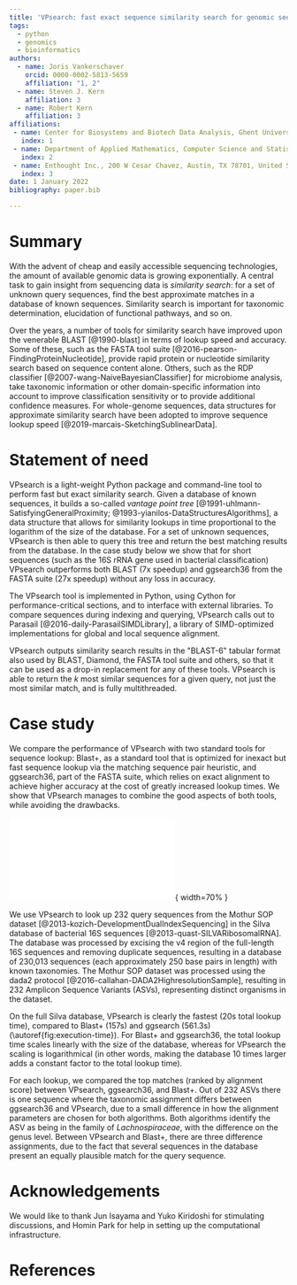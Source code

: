 ```yaml
---
title: 'VPsearch: fast exact sequence similarity search for genomic sequences'
tags:
  - python
  - genomics
  - bioinformatics
authors:
  - name: Joris Vankerschaver
    orcid: 0000-0002-5813-5659
    affiliation: "1, 2"
  - name: Steven J. Kern
    affiliation: 3
  - name: Robert Kern
    affiliation: 3
affiliations:
 - name: Center for Biosystems and Biotech Data Analysis, Ghent University Global Campus, Republic of Korea
   index: 1
 - name: Department of Applied Mathematics, Computer Science and Statistics, Ghent University, Belgium
   index: 2
 - name: Enthought Inc., 200 W Cesar Chavez, Austin, TX 78701, United States
   index: 3
date: 1 January 2022
bibliography: paper.bib

---
```


# Summary

With the advent of cheap and easily accessible sequencing technologies, the
amount of available genomic data is growing exponentially. A central task to
gain insight from sequencing data is _similarity search_: for a set of unknown
query sequences, find the best approximate matches in a database of known
sequences. Similarity search is important for taxonomic determination,
elucidation of functional pathways, and so on.

Over the years, a number of tools for similarity search have improved upon the
venerable BLAST [@1990-blast] in terms of lookup speed and accuracy. Some of
these, such as the FASTA tool suite [@2016-pearson-FindingProteinNucleotide],
provide rapid protein or nucleotide similarity search based on sequence content
alone. Others, such as the RDP classifier [@2007-wang-NaiveBayesianClassifier]
for microbiome analysis, take taxonomic information or other domain-specific
information into account to improve classification sensitivity or to provide
additional confidence measures. For whole-genome sequences, data structures for
approximate similarity search have been adopted to improve sequence lookup
speed [@2019-marcais-SketchingSublinearData].

# Statement of need

VPsearch is a light-weight Python package and command-line tool to perform fast
but exact similarity search. Given a database of known sequences, it builds a
so-called _vantage point tree_ [@1991-uhlmann-SatisfyingGeneralProximity;
@1993-yianilos-DataStructuresAlgorithms], a data structure that allows for
similarity lookups in time proportional to the logarithm of the size of the
database. For a set of unknown sequences, VPsearch is then able to query this
tree and return the best matching results from the database. In the case study
below we show that for short sequences (such as the 16S rRNA gene used in
bacterial classification) VPsearch outperforms both BLAST (7x speedup) and
ggsearch36 from the FASTA suite (27x speedup) without any loss in accuracy.

The VPsearch tool is implemented in Python, using Cython for
performance-critical sections, and to interface with external libraries. To
compare sequences during indexing and querying, VPsearch calls out to Parasail
[@2016-daily-ParasailSIMDLibrary], a library of SIMD-optimized implementations
for global and local sequence alignment.

VPsearch outputs similarity search results in the "BLAST-6" tabular format also
used by BLAST, Diamond, the FASTA tool suite and others, so that it can be used
as a drop-in replacement for any of these tools. VPsearch is able to return the
$k$ most similar sequences for a given query, not just the most similar match,
and is fully multithreaded.

# Case study

We compare the performance of VPsearch with two standard tools for sequence
lookup: Blast+, as a standard tool that is optimized for inexact but fast
sequence lookup via the matching sequence pair heuristic, and ggsearch36, part
of the FASTA suite, which relies on exact alignment to achieve higher accuracy
at the cost of greatly increased lookup times. We show that VPsearch manages to
combine the good aspects of both tools, while avoiding the drawbacks.

![Sequence lookup time for 232 sequences as a function of the size of the
    database. For small databases (less than 10,000 sequences), VPsearch
    performs comparably to Blast+ and ggsearch36. For realistic databases
    (consisting of more than 50,000 sequences), the VPsearch lookup times
    scales logarithmically as the size of the database
    increases.\label{fig:execution-time}](execution-time.pdf){ width=70% }

We use VPsearch to look up 232 query sequences from the Mothur SOP dataset
[@2013-kozich-DevelopmentDualIndexSequencing] in the Silva database of
bacterial 16S sequences [@2013-quast-SILVARibosomalRNA]. The database was
processed by excising the v4 region of the full-length 16S sequences and
removing duplicate sequences, resulting in a database of 230,013 sequences
(each approximately 250 base pairs in length) with known taxonomies. The Mothur
SOP dataset was processed using the dada2 protocol
[@2016-callahan-DADA2HighresolutionSample], resulting in 232 Amplicon Sequence
Variants (ASVs), representing distinct organisms in the dataset.

On the full Silva database, VPsearch is clearly the fastest (20s total lookup
time), compared to Blast+ (157s) and ggsearch (561.3s)
(\autoref{fig:execution-time}). For Blast+ and ggsearch36, the total lookup
time scales linearly with the size of the database, whereas for VPsearch the
scaling is logarithmical (in other words, making the database 10 times larger
adds a constant factor to the total lookup time).

For each lookup, we compared the top matches (ranked by alignment score)
between VPsearch, ggsearch36, and Blast+. Out of 232 ASVs there is one sequence
where the taxonomic assignment differs between ggsearch36 and VPsearch, due to
a small difference in how the alignment parameters are chosen for both
algorithms. Both algorithms identify the ASV as being in the family of
_Lachnospiraceae_, with the difference on the genus level. Between VPsearch and
Blast+, there are three difference assignments, due to the fact that several
sequences in the database present an equally plausible match for the query
sequence.

# Acknowledgements

We would like to thank Jun Isayama and Yuko Kiridoshi for stimulating
discussions, and Homin Park for help in setting up the computational
infrastructure.

# References
